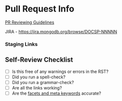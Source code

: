 # Pull Request Info

[PR Reviewing Guidelines](https://github.com/mongodb/docs-php-library/blob/master/REVIEWING.md)

JIRA - <https://jira.mongodb.org/browse/DOCSP-NNNNN>

### Staging Links

<!-- start insert-links --><!-- end insert-links -->

## Self-Review Checklist

- [ ] Is this free of any warnings or errors in the RST?
- [ ] Did you run a spell-check?
- [ ] Did you run a grammar-check?
- [ ] Are all the links working?
- [ ] Are the [facets and meta keywords](https://wiki.corp.mongodb.com/display/DE/Docs+Taxonomy) accurate?

